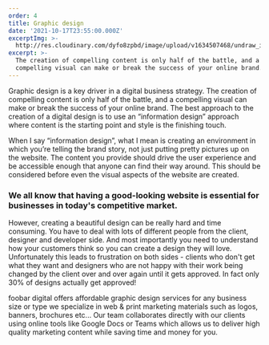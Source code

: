 ```yaml
---
order: 4
title: Graphic design
date: '2021-10-17T23:55:00.000Z'
excerptImg: >-
  http://res.cloudinary.com/dyfo8zpbd/image/upload/v1634507468/undraw_icon_design_qvdf_ky3anj.svg
excerpt: >-
  The creation of compelling content is only half of the battle, and a
  compelling visual can make or break the success of your online brand.
---
```

Graphic design is a key driver in a digital business strategy. The creation of compelling content is only half of the battle, and a compelling visual can make or break the success of your online brand. The best approach to the creation of a digital design is to use an “information design” approach where content is the starting point and style is the finishing touch.

When I say “information design”, what I mean is creating an environment in which you’re telling the brand story, not just putting pretty pictures up on the website. The content you provide should drive the user experience and be accessible enough that anyone can find their way around. This should be considered before even the visual aspects of the website are created.

### We all know that having a good-looking website is essential for businesses in today's competitive market. 

However, creating a beautiful design can be really hard and time consuming. You have to deal with lots of different people from the client, designer and developer side. And most importantly you need to understand how your customers think so you can create a design they will love. Unfortunately this leads to frustration on both sides - clients who don't get what they want and designers who are not happy with their work being changed by the client over and over again until it gets approved. In fact only 30% of designs actually get approved!

foobar digital offers affordable graphic design services for any business size or type we specialize in web & print marketing materials such as logos, banners, brochures etc... Our team collaborates directly with our clients using online tools like Google Docs or Teams which allows us to deliver high quality marketing content while saving time and money for you.
